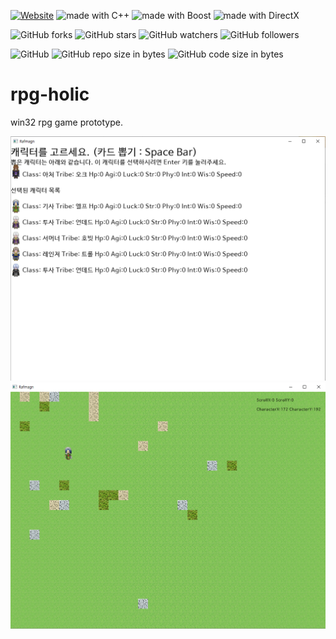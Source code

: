 [![Website](https://img.shields.io/website-up-down-green-red/http/shields.io.svg?label=elky-essay)](https://elky84.github.io)
<img src="https://img.shields.io/badge/made%20with-C++-yellowgreen.svg" alt="made with C++">
<img src="https://img.shields.io/badge/made%20with-Boost-yellow.svg" alt="made with Boost">
<img src="https://img.shields.io/badge/made%20with-DirectX-green.svg" alt="made with DirectX">

![GitHub forks](https://img.shields.io/github/forks/elky84/rpg_holic.svg?style=social&label=Fork)
![GitHub stars](https://img.shields.io/github/stars/elky84/rpg_holic.svg?style=social&label=Stars)
![GitHub watchers](https://img.shields.io/github/watchers/elky84/rpg_holic.svg?style=social&label=Watch)
![GitHub followers](https://img.shields.io/github/followers/elky84.svg?style=social&label=Follow)

![GitHub](https://img.shields.io/github/license/mashape/apistatus.svg)
![GitHub repo size in bytes](https://img.shields.io/github/repo-size/elky84/rpg_holic.svg)
![GitHub code size in bytes](https://img.shields.io/github/languages/code-size/elky84/rpg_holic.svg)

# rpg-holic
win32 rpg game prototype.

![rpg_holic_01](./rpg_holic_01.png)
![rpg_holic_02](./rpg_holic_02.png)
